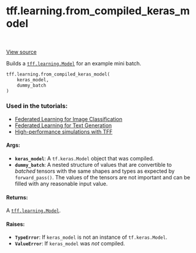 <div itemscope itemtype="http://developers.google.com/ReferenceObject">
<meta itemprop="name" content="tff.learning.from_compiled_keras_model" />
<meta itemprop="path" content="Stable" />
</div>

# tff.learning.from_compiled_keras_model

<table class="tfo-notebook-buttons tfo-api" align="left">
</table>

<a target="_blank" href="http://github.com/tensorflow/federated/tree/master/tensorflow_federated/python/learning/keras_utils.py">View
source</a>

Builds a
<a href="../../tff/learning/Model.md"><code>tff.learning.Model</code></a> for an
example mini batch.

```python
tff.learning.from_compiled_keras_model(
    keras_model,
    dummy_batch
)
```

### Used in the tutorials:

*   [Federated Learning for Image Classification](https://www.tensorflow.org/federated/tutorials/federated_learning_for_image_classification)
*   [Federated Learning for Text Generation](https://www.tensorflow.org/federated/tutorials/federated_learning_for_text_generation)
*   [High-performance simulations with TFF](https://www.tensorflow.org/federated/tutorials/simulations)

#### Args:

*   <b>`keras_model`</b>: A `tf.keras.Model` object that was compiled.
*   <b>`dummy_batch`</b>: A nested structure of values that are convertible to
    *batched* tensors with the same shapes and types as expected by
    `forward_pass()`. The values of the tensors are not important and can be
    filled with any reasonable input value.

#### Returns:

A <a href="../../tff/learning/Model.md"><code>tff.learning.Model</code></a>.

#### Raises:

*   <b>`TypeError`</b>: If `keras_model` is not an instance of `tf.keras.Model`.
*   <b>`ValueError`</b>: If `keras_model` was *not* compiled.
